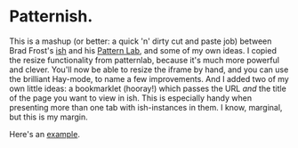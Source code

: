# Patternish.

This is a mashup (or better: a quick 'n' dirty cut and paste job) between Brad Frost's [ish](https://github.com/bradfrost/ish.) and his [Pattern Lab](https://github.com/bradfrost/patternlab/), and some of my own ideas. I copied the resize functionality from patternlab, because it's much more powerful and clever. You'll now be able to resize the iframe by hand, and you can use the brilliant Hay-mode, to name a few improvements. And I added two of my own little ideas: a bookmarklet (hooray!) which passes the URL *and* the title of the page you want to view in ish. This is especially handy when presenting more than one tab with ish-instances in them. I know, marginal, but this is my margin.

Here's an [example](http://vasilis.nl/ish/).